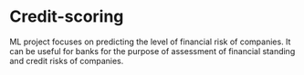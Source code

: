 # Credit-scoring
ML project focuses on predicting the level of financial risk of companies. It can be useful for banks for the purpose of assessment of financial standing  and credit risks of companies. 
